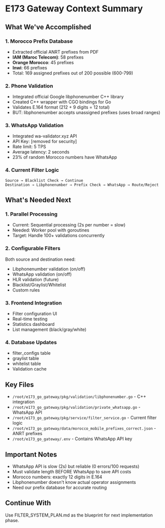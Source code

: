 # E173 Gateway Context Summary

## What We've Accomplished

### 1. Morocco Prefix Database
- Extracted official ANRT prefixes from PDF
- **IAM (Maroc Telecom)**: 58 prefixes
- **Orange Morocco**: 45 prefixes  
- **Inwi**: 66 prefixes
- Total: 169 assigned prefixes out of 200 possible (600-799)

### 2. Phone Validation
- Integrated official Google libphonenumber C++ library
- Created C++ wrapper with CGO bindings for Go
- Validates E.164 format (212 + 9 digits = 12 total)
- BUT: libphonenumber accepts unassigned prefixes (uses broad ranges)

### 3. WhatsApp Validation
- Integrated wa-validator.xyz API
- API Key: [removed for security]
- Rate limit: 5 TPS
- Average latency: 2 seconds
- 23% of random Morocco numbers have WhatsApp

### 4. Current Filter Logic
```
Source → Blacklist Check → Continue
Destination → Libphonenumber → Prefix Check → WhatsApp → Route/Reject
```

## What's Needed Next

### 1. Parallel Processing
- Current: Sequential processing (2s per number = slow)
- Needed: Worker pool with goroutines
- Target: Handle 100+ validations concurrently

### 2. Configurable Filters
Both source and destination need:
- Libphonenumber validation (on/off)
- WhatsApp validation (on/off)
- HLR validation (future)
- Blacklist/Graylist/Whitelist
- Custom rules

### 3. Frontend Integration
- Filter configuration UI
- Real-time testing
- Statistics dashboard
- List management (black/gray/white)

### 4. Database Updates
- filter_configs table
- graylist table
- whitelist table
- Validation cache

## Key Files
- `/root/e173_go_gateway/pkg/validation/libphonenumber.go` - C++ integration
- `/root/e173_go_gateway/pkg/validation/private_whatsapp.go` - WhatsApp API
- `/root/e173_go_gateway/pkg/service/filter_service.go` - Current filter logic
- `/root/e173_go_gateway/data/morocco_mobile_prefixes_correct.json` - ANRT prefixes
- `/root/e173_go_gateway/.env` - Contains WhatsApp API key

## Important Notes
- WhatsApp API is slow (2s) but reliable (0 errors/100 requests)
- Must validate length BEFORE WhatsApp to save API costs
- Morocco numbers: exactly 12 digits in E.164
- Libphonenumber doesn't know actual operator assignments
- Need our prefix database for accurate routing

## Continue With
Use FILTER_SYSTEM_PLAN.md as the blueprint for next implementation phase.
